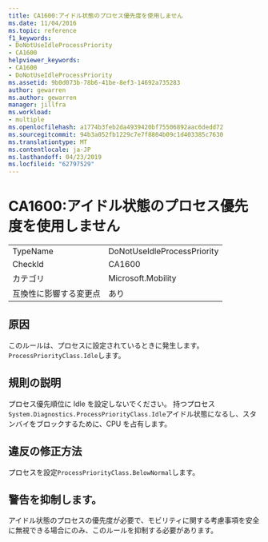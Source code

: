 ```yaml
---
title: CA1600:アイドル状態のプロセス優先度を使用しません
ms.date: 11/04/2016
ms.topic: reference
f1_keywords:
- DoNotUseIdleProcessPriority
- CA1600
helpviewer_keywords:
- CA1600
- DoNotUseIdleProcessPriority
ms.assetid: 9b0d073b-78b6-41be-8ef3-14692a735283
author: gewarren
ms.author: gewarren
manager: jillfra
ms.workload:
- multiple
ms.openlocfilehash: a1774b3feb2da4939420bf75506892aac6dedd72
ms.sourcegitcommit: 94b3a052fb1229c7e7f8804b09c1d403385c7630
ms.translationtype: MT
ms.contentlocale: ja-JP
ms.lasthandoff: 04/23/2019
ms.locfileid: "62797529"
---
```

# <a name="ca1600-do-not-use-idle-process-priority"></a>CA1600:アイドル状態のプロセス優先度を使用しません

|||
|-|-|
|TypeName|DoNotUseIdleProcessPriority|
|CheckId|CA1600|
|カテゴリ|Microsoft.Mobility|
|互換性に影響する変更点|あり|

## <a name="cause"></a>原因
 このルールは、プロセスに設定されているときに発生します。`ProcessPriorityClass.Idle`します。

## <a name="rule-description"></a>規則の説明
 プロセス優先順位に Idle を設定しないでください。 持つプロセス`System.Diagnostics.ProcessPriorityClass.Idle`アイドル状態になるし、スタンバイをブロックするために、CPU を占有します。

## <a name="how-to-fix-violations"></a>違反の修正方法
 プロセスを設定`ProcessPriorityClass.BelowNormal`します。

## <a name="when-to-suppress-warnings"></a>警告を抑制します。
 アイドル状態のプロセスの優先度が必要で、モビリティに関する考慮事項を安全に無視できる場合にのみ、このルールを抑制する必要があります。